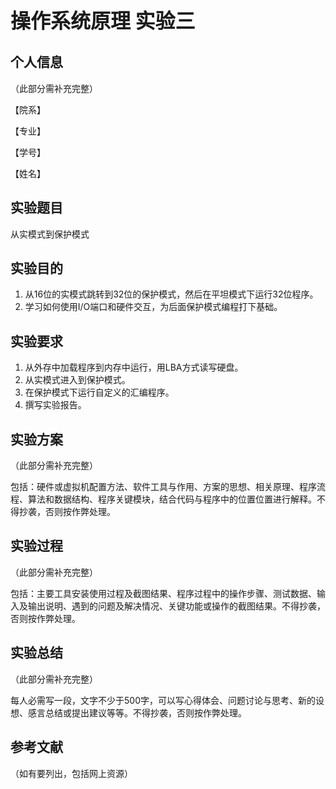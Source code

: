 <font size =6>**操作系统原理 实验三**</font>

## 个人信息

（此部分需补充完整）

【院系】

【专业】

【学号】

【姓名】   

## 实验题目

从实模式到保护模式

## 实验目的

1. 从16位的实模式跳转到32位的保护模式，然后在平坦模式下运行32位程序。
2. 学习如何使用I/O端口和硬件交互，为后面保护模式编程打下基础。

## 实验要求

1. 从外存中加载程序到内存中运行，用LBA方式读写硬盘。
2. 从实模式进入到保护模式。
3. 在保护模式下运行自定义的汇编程序。
4. 撰写实验报告。

## 实验方案

（此部分需补充完整）

包括：硬件或虚拟机配置方法、软件工具与作用、方案的思想、相关原理、程序流程、算法和数据结构、程序关键模块，结合代码与程序中的位置位置进行解释。不得抄袭，否则按作弊处理。

## 实验过程

（此部分需补充完整）

包括：主要工具安装使用过程及截图结果、程序过程中的操作步骤、测试数据、输入及输出说明、遇到的问题及解决情况、关键功能或操作的截图结果。不得抄袭，否则按作弊处理。

## 实验总结

（此部分需补充完整）

每人必需写一段，文字不少于500字，可以写心得体会、问题讨论与思考、新的设想、感言总结或提出建议等等。不得抄袭，否则按作弊处理。

## 参考文献

（如有要列出，包括网上资源）